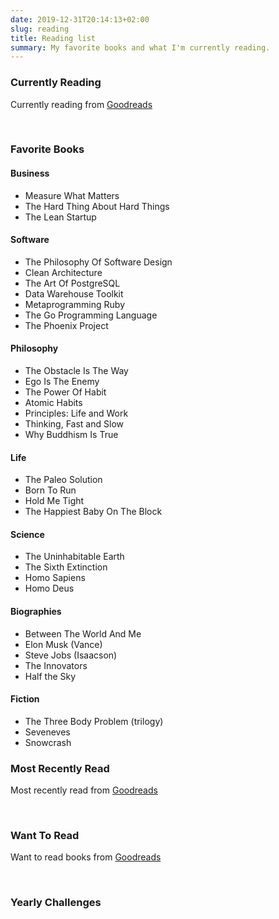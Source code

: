 ```yaml
---
date: 2019-12-31T20:14:13+02:00
slug: reading
title: Reading list
summary: My favorite books and what I'm currently reading.
---
```


<style type="text/css" media="screen">
  .gr_grid_book_container {
    /* customize book cover container div here */
    float: left;
    width: 98px;
    height: 160px;
    padding: 0 10px 5px 0;
    overflow: hidden;
  }
</style>

### Currently Reading

Currently reading from
[Goodreads](https://www.goodreads.com/user/show/12078717-brian)

<div id="gr_grid_widget_1577820899"></div>
<script src="https://www.goodreads.com/review/grid_widget/12078717.Brian's%20currently-reading%20book%20montage?cover_size=medium&hide_link=true&hide_title=true&num_books=16&order=d&shelf=currently-reading&sort=date_added&widget_id=1577820899" type="text/javascript" charset="utf-8"></script>
<br style="clear:both">

### Favorite Books

#### Business

- Measure What Matters
- The Hard Thing About Hard Things
- The Lean Startup

#### Software

- The Philosophy Of Software Design
- Clean Architecture
- The Art Of PostgreSQL
- Data Warehouse Toolkit
- Metaprogramming Ruby
- The Go Programming Language
- The Phoenix Project

#### Philosophy

- The Obstacle Is The Way
- Ego Is The Enemy
- The Power Of Habit
- Atomic Habits
- Principles: Life and Work
- Thinking, Fast and Slow
- Why Buddhism Is True

#### Life

- The Paleo Solution
- Born To Run
- Hold Me Tight
- The Happiest Baby On The Block

#### Science

- The Uninhabitable Earth
- The Sixth Extinction
- Homo Sapiens
- Homo Deus

#### Biographies

- Between The World And Me
- Elon Musk (Vance)
- Steve Jobs (Isaacson)
- The Innovators
- Half the Sky

#### Fiction

- The Three Body Problem (trilogy)
- Seveneves
- Snowcrash

### Most Recently Read

Most recently read from
[Goodreads](https://www.goodreads.com/user/show/12078717-brian)

<div id="gr_grid_widget_1577817169"></div>
<script src="https://www.goodreads.com/review/grid_widget/12078717.Brian's%20bookshelf:%20read?cover_size=medium&hide_link=true&hide_title=true&num_books=16&order=d&shelf=read&sort=date_read&widget_id=1577817169" type="text/javascript" charset="utf-8"></script>
<br style="clear:both">

### Want To Read

Want to read books from
[Goodreads](https://www.goodreads.com/user/show/12078717-brian)

<div id="gr_grid_widget_1578041777"></div>
<script src="https://www.goodreads.com/review/grid_widget/12078717.Brian's%20to-read%20book%20montage?cover_size=medium&hide_link=true&hide_title=true&num_books=16&order=d&shelf=to-read&sort=date_added&widget_id=1578041777" type="text/javascript" charset="utf-8"></script>
<br style="clear:both">

### Yearly Challenges

<div id="gr_challenge_11621">
  <div id="gr_challenge_progress_body_11621"></div>
	<script src="https://www.goodreads.com/user_challenges/widget/12078717-brian?challenge_id=11621&v=2"></script>
</div>

<div id="gr_challenge_8863">
  <div id="gr_challenge_progress_body_8863"></div>
	<script src="https://www.goodreads.com/user_challenges/widget/12078717-brian?challenge_id=8863&v=2"></script>
</div>

<div id="gr_challenge_7501">
  <div id="gr_challenge_progress_body_7501"></div>
	<script src="https://www.goodreads.com/user_challenges/widget/12078717-brian?challenge_id=7501&v=2"></script>
</div>
